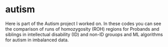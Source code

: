 # autism
Here is part of the Autism project I worked on. In these codes you can see the comparison of runs of homozygosity (ROH) regions  for Probands and siblings in intellectual disability (ID) and non-ID grouops and ML algorithms for autism in imbalanced data.
